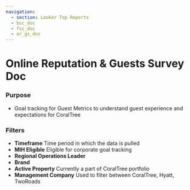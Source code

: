 ```yaml
---
navigation:
  - section: Looker Top Reports
  - bsc_doc
  - fsc_doc
  - or_gs_doc
---
```


# Online Reputation & Guests Survey Doc


### Purpose
   - Goal tracking for Guest Metrics to understand guest experience and expectations for CoralTree

### Filters
   - **Timeframe** Time period in which the data is pulled
   - **MIH Eligible**  Eligible for corporate goal tracking
   - **Regional Operations Leader**
   - **Brand**
   - **Active Property** Currently a part of CoralTree portfolio
   - **Management Company** Used to filter between CoralTree, Hyatt, TwoRoads
